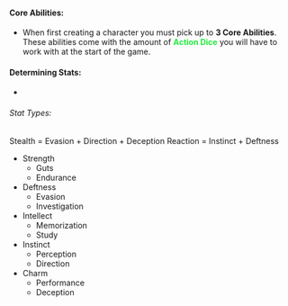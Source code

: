 #### Core Abilities:
- When first creating a character you must pick up to **3 Core Abilities**. These abilities come with the amount of <span style="font-weight:bold; color:rgb(33, 235, 60)">Action Dice</span> you will have to work with at the start of the game.
#### Determining Stats:
- 
###### Stat Types:

Stealth = Evasion + Direction + Deception
Reaction = Instinct + Deftness

- Strength
	- Guts
	- Endurance
- Deftness
	- Evasion
	- Investigation
- Intellect
	- Memorization
	- Study
- Instinct
	- Perception
	- Direction
- Charm
	- Performance
	- Deception

